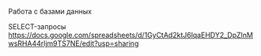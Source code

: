 Работа с базами данных

SELECT-запросы
https://docs.google.com/spreadsheets/d/1GyCtAd2ktJ6lqaEHDY2_DpZlnMwsRHA44rljm9TS7NE/edit?usp=sharing
